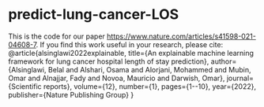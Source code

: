 # predict-lung-cancer-LOS
This is the code for our paper https://www.nature.com/articles/s41598-021-04608-7. If you find this work useful in your research, please cite: 
@article{alsinglawi2022explainable,   title={An explainable machine learning framework for lung cancer hospital length of stay prediction},   author={Alsinglawi, Belal and Alshari, Osama and Alorjani, Mohammed and Mubin, Omar and Alnajjar, Fady and Novoa, Mauricio and Darwish, Omar},   journal={Scientific reports},   volume={12},   number={1},   pages={1--10},   year={2022},   publisher={Nature Publishing Group} }
